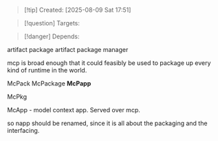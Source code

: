 
>[!tip] Created: [2025-08-09 Sat 17:51]

>[!question] Targets: 

>[!danger] Depends: 

artifact package
artifact package manager

mcp is broad enough that it could feasibly be used to package up every kind of runtime in the world.

McPack
McPackage
**McPapp**

McPkg

McApp - model context app.  Served over mcp.

so napp should be renamed, since it is all about the packaging and the interfacing.